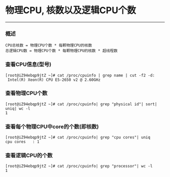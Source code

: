 # 物理CPU, 核数以及逻辑CPU个数

---

### 概述

```
CPU总核数 = 物理CPU个数 * 每颗物理CPU的核数
总逻辑CPU数 = 物理CPU个数 * 每颗物理CPU的核数 * 超线程数
```

### 查看CPU信息(型号)

```
[root@iZ94ebqp9jtZ ~]# cat /proc/cpuinfo | grep name | cut -f2 -d:
 Intel(R) Xeon(R) CPU E5-2650 v2 @ 2.60GHz
```

### 查看物理CPU个数

```
[root@iZ94ebqp9jtZ ~]# cat /proc/cpuinfo| grep "physical id"| sort| uniq| wc -l
1
```

### 查看每个物理CPU中core的个数(即核数)

```
[root@iZ94ebqp9jtZ ~]# cat /proc/cpuinfo| grep "cpu cores"| uniq
cpu cores	: 1
```

### 查看逻辑CPU的个数

```
[root@iZ94ebqp9jtZ ~]# cat /proc/cpuinfo| grep "processor"| wc -l
1
```

